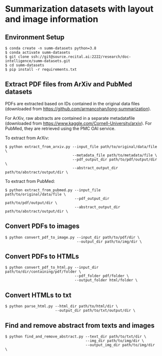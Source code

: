 # Summarization datasets with layout and image information

## Environment Setup 

~~~shell
$ conda create -n summ-datasets python=3.8
$ conda activate summ-datasets 
$ git clone ssh://git@source.recital.ai:2222/research/doc-intelligence/summ-datasets.git
$ cd summ-datasets
$ pip install -r requirements.txt
~~~

## Extract PDF files from ArXiv and PubMed datasets

PDFs are extracted based on IDs contained in the original data files (downloaded from https://github.com/armancohan/long-summarization). 

For ArXiv, raw abstracts are contained in a separate metadatafile (downloaded from https://www.kaggle.com/Cornell-University/arxiv). For PubMed, they are retrieved using the PMC OAI service. 

To extract from ArXiv:
~~~shell
$ python extract_from_arxiv.py --input_file path/to/original/data/file \
                               --metadata_file path/to/metadata/file \
                               --pdf_output_dir path/to/pdf/output/dir \
                               --abstract_output_dir path/to/abstract/output/dir \
~~~

To extract from PubMed:
~~~shell
$ python extract_from_pubmed.py --input_file path/to/original/data/file \
                                --pdf_output_dir path/to/pdf/output/dir \
                                --abstract_output_dir path/to/abstract/output/dir \
~~~

## Convert PDFs to images

~~~shell
$ python convert_pdf_to_image.py --input_dir path/to/pdf/dir \
                                 --output_dir path/to/img/dir \
~~~

## Convert PDFs to HTMLs

~~~shell
$ python convert_pdf_to_html.py --input_dir path/to/dir/containing/pdf/folder \
                                --pdf_folder pdf/folder \
                                --output_folder html/folder \
~~~

## Convert HTMLs to txt

~~~shell
$ python parse_html.py --html_dir path/to/html/dir \
                       --output_dir path/to/txt/output/dir \
~~~

## Find and remove abstract from texts and images

~~~
$ python find_and_remove_abstract.py --text_dir path/to/txt/dir \
                                     --img_dir path/to/img/dir \
                                     --output_img_dir path/to/img/dir \
~~~

